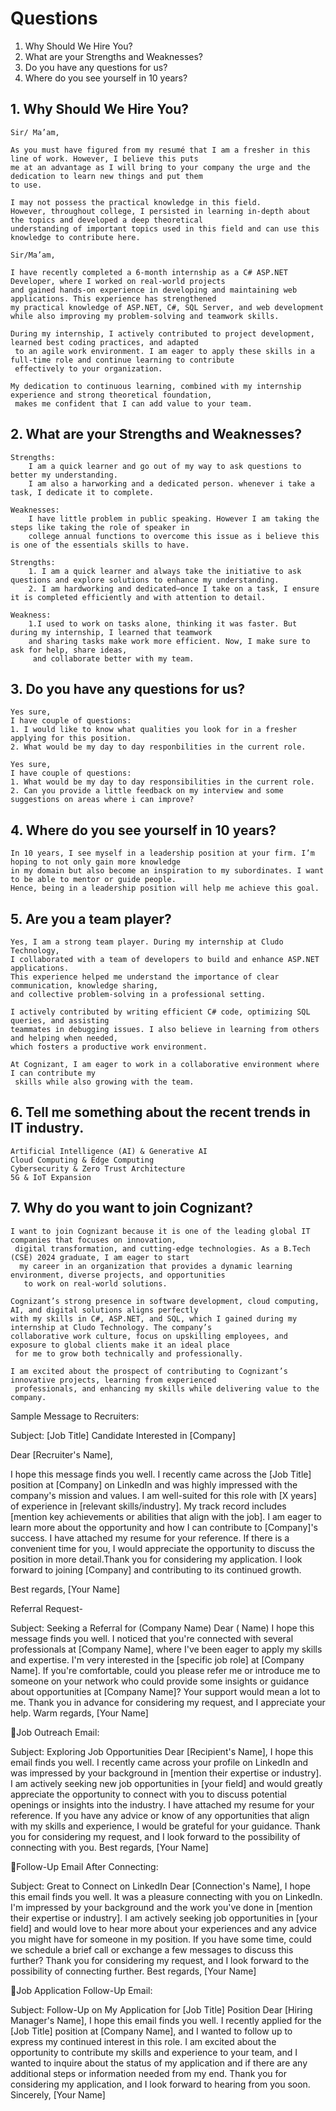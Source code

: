 # Questions 
1. Why Should We Hire You?
2. What are your Strengths and Weaknesses?
3. Do you have any questions for us?
4. Where do you see yourself in 10 years?

##  1. Why Should We Hire You?
```
Sir/ Ma’am, 

As you must have figured from my resumé that I am a fresher in this line of work. However, I believe this puts 
me at an advantage as I will bring to your company the urge and the dedication to learn new things and put them 
to use. 

I may not possess the practical knowledge in this field.
However, throughout college, I persisted in learning in-depth about the topics and developed a deep theoretical 
understanding of important topics used in this field and can use this knowledge to contribute here.
```

```
Sir/Ma’am,

I have recently completed a 6-month internship as a C# ASP.NET Developer, where I worked on real-world projects 
and gained hands-on experience in developing and maintaining web applications. This experience has strengthened 
my practical knowledge of ASP.NET, C#, SQL Server, and web development while also improving my problem-solving and teamwork skills.

During my internship, I actively contributed to project development, learned best coding practices, and adapted
 to an agile work environment. I am eager to apply these skills in a full-time role and continue learning to contribute 
 effectively to your organization.

My dedication to continuous learning, combined with my internship experience and strong theoretical foundation,
 makes me confident that I can add value to your team.
```

## 2. What are your Strengths and Weaknesses?
```
Strengths:
    I am a quick learner and go out of my way to ask questions to better my understanding.
    I am also a harworking and a dedicated person. whenever i take a task, I dedicate it to complete.

Weaknesses:
    I have little problem in public speaking. However I am taking the steps like taking the role of speaker in
    college annual functions to overcome this issue as i believe this is one of the essentials skills to have.
```

```
Strengths:
    1. I am a quick learner and always take the initiative to ask questions and explore solutions to enhance my understanding.
    2. I am hardworking and dedicated—once I take on a task, I ensure it is completed efficiently and with attention to detail.

Weakness:
    1.I used to work on tasks alone, thinking it was faster. But during my internship, I learned that teamwork 
    and sharing tasks make work more efficient. Now, I make sure to ask for help, share ideas,
     and collaborate better with my team.
```
## 3. Do you have any questions for us?
```
Yes sure,
I have couple of questions:
1. I would like to know what qualities you look for in a fresher applying for this position.
2. What would be my day to day responbilities in the current role.
```

```
Yes sure,
I have couple of questions:
1. What would be my day to day responsibilities in the current role.
2. Can you provide a little feedback on my interview and some suggestions on areas where i can improve?
```
## 4. Where do you see yourself in 10 years?
```
In 10 years, I see myself in a leadership position at your firm. I’m hoping to not only gain more knowledge 
in my domain but also become an inspiration to my subordinates. I want to be able to mentor or guide people. 
Hence, being in a leadership position will help me achieve this goal.
```

## 5. Are you a team player?
```
Yes, I am a strong team player. During my internship at Cludo Technology, 
I collaborated with a team of developers to build and enhance ASP.NET applications. 
This experience helped me understand the importance of clear communication, knowledge sharing, 
and collective problem-solving in a professional setting.

I actively contributed by writing efficient C# code, optimizing SQL queries, and assisting 
teammates in debugging issues. I also believe in learning from others and helping when needed, 
which fosters a productive work environment.

At Cognizant, I am eager to work in a collaborative environment where I can contribute my
 skills while also growing with the team.
```

## 6. Tell me something about the recent trends in IT industry.
```
Artificial Intelligence (AI) & Generative AI 
Cloud Computing & Edge Computing
Cybersecurity & Zero Trust Architecture
5G & IoT Expansion
```

## 7. Why do you want to join Cognizant?
```
I want to join Cognizant because it is one of the leading global IT companies that focuses on innovation,
 digital transformation, and cutting-edge technologies. As a B.Tech (CSE) 2024 graduate, I am eager to start
  my career in an organization that provides a dynamic learning environment, diverse projects, and opportunities
   to work on real-world solutions.

Cognizant’s strong presence in software development, cloud computing, AI, and digital solutions aligns perfectly 
with my skills in C#, ASP.NET, and SQL, which I gained during my internship at Cludo Technology. The company’s 
collaborative work culture, focus on upskilling employees, and exposure to global clients make it an ideal place
 for me to grow both technically and professionally.

I am excited about the prospect of contributing to Cognizant’s innovative projects, learning from experienced
 professionals, and enhancing my skills while delivering value to the company.
```

Sample Message to Recruiters:

Subject: [Job Title] Candidate Interested in [Company]

Dear [Recruiter's Name],

I hope this message finds you well. I recently came across the [Job Title] position at [Company] on LinkedIn and was highly impressed with the company's mission and values.
I am well-suited for this role with [X years] of experience in [relevant skills/industry]. My track record includes [mention key achievements or abilities that align with the job].
I am eager to learn more about the opportunity and how I can contribute to [Company]'s success. I have attached my resume for your reference. If there is a convenient time for you, I would appreciate the opportunity to discuss the position in more detail.Thank you for considering my application. I look forward to joining [Company] and contributing to its continued growth.

Best regards, [Your Name]


 Referral Request-

Subject: Seeking a Referral for (Company Name)
Dear ( Name)
I hope this message finds you well. I noticed that you're connected with several professionals at [Company Name], where I've been eager to apply my skills and expertise. I'm very interested in the [specific job role] at [Company Name].
If you're comfortable, could you please refer me or introduce me to someone on your network who could provide some insights or guidance about opportunities at [Company Name]? Your support would mean a lot to me.
Thank you in advance for considering my request, and I appreciate your help.
Warm regards,
[Your Name]

📌Job Outreach Email:

Subject: Exploring Job Opportunities
Dear [Recipient's Name],
I hope this email finds you well. I recently came across your profile on LinkedIn and was impressed by your background in [mention their expertise or industry]. I am actively seeking new job opportunities in [your field] and would greatly appreciate the opportunity to connect with you to discuss potential openings or insights into the industry.
I have attached my resume for your reference. If you have any advice or know of any opportunities that align with my skills and experience, I would be grateful for your guidance.
Thank you for considering my request, and I look forward to the possibility of connecting with you.
Best regards,
[Your Name]

📌Follow-Up Email After Connecting:

Subject: Great to Connect on LinkedIn
Dear [Connection's Name],
I hope this email finds you well. It was a pleasure connecting with you on LinkedIn. I'm impressed by your background and the work you've done in [mention their expertise or industry].
I am actively seeking job opportunities in [your field] and would love to hear more about your experiences and any advice you might have for someone in my position. If you have some time, could we schedule a brief call or exchange a few messages to discuss this further?
Thank you for considering my request, and I look forward to the possibility of connecting further.
Best regards,
[Your Name]

📌Job Application Follow-Up Email:

Subject: Follow-Up on My Application for [Job Title] Position
Dear [Hiring Manager's Name],
I hope this email finds you well. I recently applied for the [Job Title] position at [Company Name], and I wanted to follow up to express my continued interest in this role.
I am excited about the opportunity to contribute my skills and experience to your team, and I wanted to inquire about the status of my application and if there are any additional steps or information needed from my end.
Thank you for considering my application, and I look forward to hearing from you soon.
Sincerely,
[Your Name]
